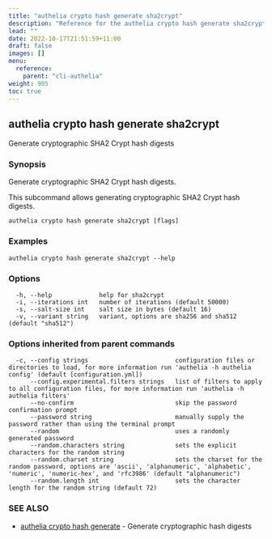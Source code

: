 ```yaml
---
title: "authelia crypto hash generate sha2crypt"
description: "Reference for the authelia crypto hash generate sha2crypt command."
lead: ""
date: 2022-10-17T21:51:59+11:00
draft: false
images: []
menu:
  reference:
    parent: "cli-authelia"
weight: 905
toc: true
---
```


## authelia crypto hash generate sha2crypt

Generate cryptographic SHA2 Crypt hash digests

### Synopsis

Generate cryptographic SHA2 Crypt hash digests.

This subcommand allows generating cryptographic SHA2 Crypt hash digests.

```
authelia crypto hash generate sha2crypt [flags]
```

### Examples

```
authelia crypto hash generate sha2crypt --help
```

### Options

```
  -h, --help             help for sha2crypt
  -i, --iterations int   number of iterations (default 50000)
  -s, --salt-size int    salt size in bytes (default 16)
  -v, --variant string   variant, options are sha256 and sha512 (default "sha512")
```

### Options inherited from parent commands

```
  -c, --config strings                        configuration files or directories to load, for more information run 'authelia -h authelia config' (default [configuration.yml])
      --config.experimental.filters strings   list of filters to apply to all configuration files, for more information run 'authelia -h authelia filters'
      --no-confirm                            skip the password confirmation prompt
      --password string                       manually supply the password rather than using the terminal prompt
      --random                                uses a randomly generated password
      --random.characters string              sets the explicit characters for the random string
      --random.charset string                 sets the charset for the random password, options are 'ascii', 'alphanumeric', 'alphabetic', 'numeric', 'numeric-hex', and 'rfc3986' (default "alphanumeric")
      --random.length int                     sets the character length for the random string (default 72)
```

### SEE ALSO

* [authelia crypto hash generate](authelia_crypto_hash_generate.md)	 - Generate cryptographic hash digests

